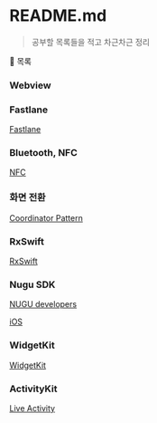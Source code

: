 # README.md

> 공부할 목록들을 적고 차근차근 정리
> 

<aside>
📄 목록

</aside>

### Webview

### Fastlane

[Fastlane ](https://www.notion.so/Fastlane-c3f4b8341a534a63bcde5e664923a039) 

### Bluetooth, NFC

[NFC](https://www.notion.so/NFC-63f7898559664b8597868ffe1e16ae04) 

### 화면 전환

[Coordinator Pattern](https://www.notion.so/Coordinator-Pattern-ecda2660d40f422788cbdb320623e7dd) 

### RxSwift

[RxSwift](https://www.notion.so/0bf1823716af4a809dddbcd4850c4c3f)

### Nugu SDK

[NUGU developers](https://developers.nugu.co.kr/#/)

[iOS](https://developers-doc.nugu.co.kr/nugu-sdk/platform/ios)

### WidgetKit

[WidgetKit](https://www.notion.so/WidgetKit-100fe48c61aa4d539a29a75b1485b4ef) 

### ActivityKit

[Live Activity](https://www.notion.so/Live-Activity-81741a2743cb4df78c0095545c6c9299)
